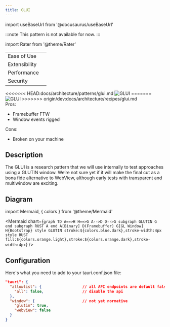 ```yaml
---
title: GLUI
---
```


import useBaseUrl from '@docusaurus/useBaseUrl'

:::note
This pattern is not available for now.
:::

import Rater from '@theme/Rater'

<div className="row">
  <div className="col col--4">
    <table>
      <tr>
        <td>Ease of Use</td>
        <td><Rater value="0"/></td>
      </tr>
      <tr>
        <td>Extensibility</td>
        <td><Rater value="0"/></td>
      </tr>
      <tr>
        <td>Performance</td>
        <td><Rater value="5"/></td>
      </tr>
      <tr>
        <td>Security</td>
        <td><Rater value="0"/></td>
      </tr>
    </table>
  </div>
  <div className="col col--4 pattern-logo">
<<<<<<< HEAD:docs/architecture/patterns/glui.md
    <img src={useBaseUrl('img/patterns/GLUI.svg')} alt="GLUI" />
=======
    <img src={useBaseUrl('img/recipes/GLUI.svg')} alt="GLUI" />
>>>>>>> origin/dev:docs/architecture/recipes/glui.md
  </div>
  <div className="col col--4">
    Pros:
    <ul>
      <li>Framebuffer FTW</li>
      <li>Window events rigged</li>
    </ul>
    Cons:
    <ul>
      <li>Broken on your machine</li>
    </ul>
  </div>
</div>

## Description

The GLUI is a research pattern that we will use internally to test approaches using a GLUTIN window. We’re not sure yet if it will make the final cut as a bona fide alternative to WebView, although early tests with transparent and multiwindow are exciting.

## Diagram

import Mermaid, { colors } from '@theme/Mermaid'

<Mermaid chart={`graph TD A==>H H==>G A-->D D-->G subgraph GLUTIN G end subgraph RUST A end A[Binary] D(Framebuffer) G[GL Window] H{Bootstrap} style GLUTIN stroke:${colors.blue.dark},stroke-width:4px style RUST fill:${colors.orange.light},stroke:${colors.orange.dark},stroke-width:4px`} />

## Configuration

Here's what you need to add to your tauri.conf.json file:

```json
"tauri": {
  "allowlist": {                  // all API endpoints are default false
    "all": false,                 // disable the api
  },
  "window": {                     // not yet normative
    "glutin": true,
    "webview": false
  }
}
```
